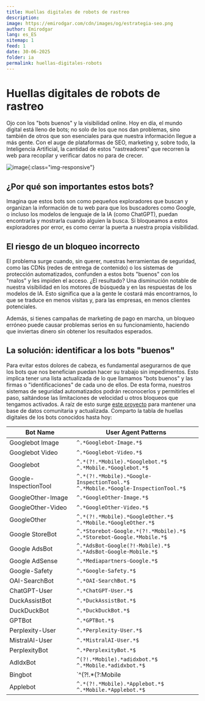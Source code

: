 ```yaml
---
title: Huellas digitales de robots de rastreo
description: 
image: https://emirodgar.com/cdn/images/og/estrategia-seo.png
author: Emirodgar
lang: es_ES
sitemap: 1
feed: 1
date: 30-06-2025
folder: ia
permalink: huellas-digitales-robots
---
```



# Huellas digitales de robots de rastreo

Ojo con los "bots buenos" y la visibilidad online. Hoy en día, el mundo digital está lleno de bots; no solo de los que nos dan problemas, sino también de otros que son esenciales para que nuestra información llegue a más gente. Con el auge de plataformas de SEO, marketing y, sobre todo, la Inteligencia Artificial, la cantidad de estos "rastreadores" que recorren la web para recopilar y verificar datos no para de crecer.

![image](https://github.com/user-attachments/assets/ebfeb6fb-2f68-4035-a2d4-0c5115e52651){:class="img-responsive"}


## ¿Por qué son importantes estos bots?

Imagina que estos bots son como pequeños exploradores que buscan y organizan la información de tu web para que los buscadores como Google, o incluso los modelos de lenguaje de la IA (como ChatGPT), puedan encontrarla y mostrarla cuando alguien la busca. Si bloqueamos a estos exploradores por error, es como cerrar la puerta a nuestra propia visibilidad.

## El riesgo de un bloqueo incorrecto

El problema surge cuando, sin querer, nuestras herramientas de seguridad, como las CDNs (redes de entrega de contenido) o los sistemas de protección automatizados, confunden a estos bots "buenos" con los "malos" y les impiden el acceso. ¿El resultado? Una disminución notable de nuestra visibilidad en los motores de búsqueda y en las respuestas de los modelos de IA. Esto significa que a la gente le costará más encontrarnos, lo que se traduce en menos visitas y, para las empresas, en menos clientes potenciales.

Además, si tienes campañas de marketing de pago en marcha, un bloqueo erróneo puede causar problemas serios en su funcionamiento, haciendo que inviertas dinero sin obtener los resultados esperados.

## La solución: identificar a los bots "buenos"

Para evitar estos dolores de cabeza, es fundamental asegurarnos de que los bots que nos benefician puedan hacer su trabajo sin impedimentos. Esto implica tener una lista actualizada de lo que llamamos "bots buenos" y las firmas o "identificaciones" de cada uno de ellos. De esta forma, nuestros sistemas de seguridad automatizados podrán reconocerlos y permitirles el paso, saltándose las limitaciones de velocidad u otros bloqueos que tengamos activados. A raíz de esto surge [este proyecto](https://bots.searchtheory.io/) para mantener una base de datos comunitaria y actualizada. Comparto la tabla de huellas digitales de los bots conocidos hasta hoy:

| Bot Name             | User Agent Patterns                                                                 |
|----------------------|--------------------------------------------------------------------------------------|
| Googlebot Image      | `^.*Googlebot-Image.*$`                                                              |
| Googlebot Video      | `^.*Googlebot-Video.*$`                                                              |
| Googlebot            | `^.*(?!.*Mobile).*Googlebot.*$`<br>`^.*Mobile.*Googlebot.*$`                         |
| Google-InspectionTool| `^.*(?!.*Mobile).*Google-InspectionTool.*$`<br>`^.*Mobile.*Google-InspectionTool.*$` |
| GoogleOther-Image    | `^.*GoogleOther-Image.*$`                                                            |
| GoogleOther-Video    | `^.*GoogleOther-Video.*$`                                                            |
| GoogleOther          | `^.*(?!.*Mobile).*GoogleOther.*$`<br>`^.*Mobile.*GoogleOther.*$`                     |
| Google StoreBot      | `^.*Storebot-Google.*(?!.*Mobile).*$`<br>`^.*Storebot-Google.*Mobile.*$`            |
| Google AdsBot        | `^.*AdsBot-Google(?!-Mobile).*$`<br>`^.*AdsBot-Google-Mobile.*$`                    |
| Google AdSense       | `^.*Mediapartners-Google.*$`                                                         |
| Google-Safety        | `^.*Google-Safety.*$`                                                                |
| OAI-SearchBot        | `^.*OAI-SearchBot.*$`                                                                |
| ChatGPT-User         | `^.*ChatGPT-User.*$`                                                                 |
| DuckAssistBot        | `^.*DuckAssistBot.*$`                                                                |
| DuckDuckBot          | `^.*DuckDuckBot.*$`                                                                  |
| GPTBot               | `^.*GPTBot.*$`                                                                       |
| Perplexity-User      | `^.*Perplexity-User.*$`                                                              |
| MistralAI-User       | `^.*MistralAI-User.*$`                                                               |
| PerplexityBot        | `^.*PerplexityBot.*$`                                                                |
| AdIdxBot             | `^(?!.*Mobile).*adidxbot.*$`<br>`^.*Mobile.*adidxbot.*$`                             |
| Bingbot              | `^(?!.*(?:Mobile|adidxbot)).*bingbot.*$`<br>`^.*Mobile(?!.*adidxbot).*bingbot.*$`   |
| Applebot             | `^.*(?!.*Mobile).*Applebot.*$`<br>`^.*Mobile.*Applebot.*$`                           |
